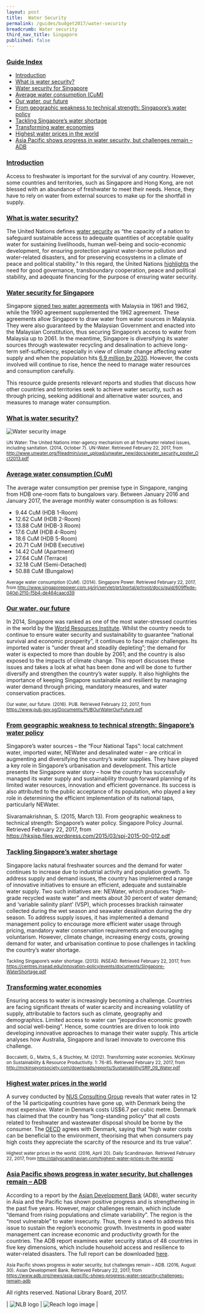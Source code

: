 ```yaml
---
layout: post
title:  Water Security
permalink: /guides/budget2017/water-security
breadcrumb: Water security
third_nav_title: Singapore
published: false
---
```


### <u>Guide Index</u>

* [Introduction](#introduction)
* [What is water security?](#what-is-water-security)
* [Water security for Singapore](#water-security-for-singapore)
* [Average water consumption (CuM)](#average-water-consumption-cum)
* [Our water, our future](#our-water-our-future)
* [From geographic weakness to technical strength: Singapore’s water policy](#from-geographic-weakness-to-technical-strength-singapores-water-policy)
* [Tackling Singapore’s water shortage](#tackling-singapores-water-shortage)
* [Transforming water economies](#transforming-water-economies)
* [Highest water prices in the world](#highest-water-prices-in-the-world)
* [Asia Pacific shows progress in water security, but challenges remain – ADB](#asia-pacific-shows-progress-in-water-security-but-challenges-remain-–-adb)

### <u>Introduction</u>

Access to freshwater is important for the survival of any country. However, some countries and territories, such as Singapore and Hong Kong, are not blessed with an abundance of freshwater to meet their needs. Hence, they have to rely on water from external sources to make up for the shortfall in supply.

 

### <u>What is water security?</u>

The United Nations defines [water security](http://www.unwater.org/topics/water-security/en/) as “the capacity of a nation to safeguard sustainable access to adequate quantities of acceptable quality water for sustaining livelihoods, human well-being and socio-economic development, for ensuring protection against water-borne pollution and water-related disasters, and for preserving ecosystems in a climate of peace and political stability.” In this regard, the United Nations [highlights](http://www.unwater.org/fileadmin/user_upload/unwater_new/docs/water_security_poster_Oct2013.pdf) the need for good governance, transboundary cooperation, peace and political stability, and adequate financing for the purpose of ensuring water security.

 

### <u>Water security for Singapore</u>

Singapore [signed two water agreements](https://www.mfa.gov.sg/content/mfa/media_centre/special_events/water.html) with Malaysia in 1961 and 1962, while the 1990 agreement supplemented the 1962 agreement. These agreements allow Singapore to draw water from water sources in Malaysia. They were also guaranteed by the Malaysian Government and enacted into the Malaysian Constitution, thus securing Singapore’s access to water from Malaysia up to 2061. In the meantime, Singapore is diversifying its water sources through wastewater recycling and desalination to achieve long-term self-sufficiency, especially in view of climate change affecting water supply and when the population hits [6.9 million by 2030](http://www.straitstimes.com/singapore/singapores-population-could-hit-69m-by-2030-0). However, the costs involved will continue to rise, hence the need to manage water resources and consumption carefully.

This resource guide presents relevant reports and studies that discuss how other countries and territories seek to achieve water security, such as through pricing, seeking additional and alternative water sources, and measures to manage water consumption.

 

### <u>What is water security?</u>

![Water security image](/images/guides/budget2017/Water-Security.jpg)

<small>UN Water: The United Nations inter-agency mechanism on all freshwater related issues, including sanitation. (2014, October 7). UN-Water. Retrieved February 22, 2017, from http://www.unwater.org/fileadmin/user_upload/unwater_new/docs/water_security_poster_Oct2013.pdf</small>


### <u>Average water consumption (CuM)</u>

The average water consumption per premise type in Singapore, ranging from HDB one-room flats to bungalows vary. Between January 2016 and January 2017, the average monthly water consumption is as follows:

* 9.44 CuM (HDB 1-Room)
* 12.62 CuM (HDB 2-Room)
* 13.88 CuM (HDB-3 Room)
* 17.6 CuM (HDB 4-Room)
* 18.6 CuM (HDB 5-Room)
* 20.71 CuM (HDB Executive)
* 14.42 CuM (Apartment)
* 27.64 CuM (Terrace)
* 32.18 CuM (Semi-Detached)
* 50.88 CuM (Bungalow)

<small>Average water consumption (CuM). (2014). Singapore Power. Retrieved February 22, 2017, from
http://www.singaporepower.com.sg/irj/servlet/prt/portal/prtroot/docs/guid/609ffede-040d-2f10-f5b4-de464caacd39</small>


### <u>Our water, our future</u>

In 2014, Singapore was ranked as one of the most water-stressed countries in the world by the [World Resources Institute](http://www.wri.org/blog/2013/12/world%E2%80%99s-36-most-water-stressed-countries). Whilst the country needs to continue to ensure water security and sustainability to guarantee “national survival and economic prosperity”, it continues to face major challenges. Its imported water is “under threat and steadily depleting”; the demand for water is expected to more than double by 2061; and the country is also exposed to the impacts of climate change. This report discusses these issues and takes a look at what has been done and will be done to further diversify and strengthen the country’s water supply. It also highlights the importance of keeping Singapore sustainable and resilient by managing water demand through pricing, mandatory measures, and water conservation practices.

<small>Our water, our future. (2016). PUB. Retrieved February 22, 2017, from
https://www.pub.gov.sg/Documents/PUBOurWaterOurFuture.pdf</small>


### <u>From geographic weakness to technical strength: Singapore’s water policy</u>

Singapore’s water sources – the “Four National Taps”: local catchment water, imported water, NEWater and desalinated water – are critical in augmenting and diversifying the country’s water supplies. They have played a key role in Singapore’s urbanisation and development. This article presents the Singapore water story – how the country has successfully managed its water supply and sustainability through forward planning of its limited water resources, innovation and efficient governance. Its success is also attributed to the public acceptance of its population, who played a key role in determining the efficient implementation of its national taps, particularly NEWater.

Sivaramakrishnan, S. (2015, March 13). From geographic weakness to technical strength: Singapore’s water policy. Singapore Policy Journal. Retrieved February 22, 2017, from
https://hksjsp.files.wordpress.com/2015/03/spj-2015-00-012.pdf


### <u>Tackling Singapore’s water shortage</u>

Singapore lacks natural freshwater sources and the demand for water continues to increase due to industrial activity and population growth. To address supply and demand issues, the country has implemented a range of innovative initiatives to ensure an efficient, adequate and sustainable water supply. Two such initiatives are: NEWater, which produces “high-grade recycled waste water” and meets about 30 percent of water demand; and ‘variable salinity plant’ (VSP), which processes brackish rainwater collected during the wet season and seawater desalination during the dry season. To address supply issues, it has implemented a demand management policy to encourage more efficient water usage through pricing, mandatory water conservation requirements and encouraging voluntarism. However, climate change, increasing energy costs, growing demand for water, and urbanisation continue to pose challenges in tackling the country’s water shortage.

<small>Tackling Singapore’s water shortage. (2013). INSEAD. Retrieved February 22, 2017, from
https://centres.insead.edu/innovation-policy/events/documents/Singapore-WaterShortage.pdf</small>


### <u>Transforming water economies</u>

Ensuring access to water is increasingly becoming a challenge. Countries are facing significant threats of water scarcity and increasing volatility of supply, attributable to factors such as climate, geography and demographics. Limited access to water can “jeopardise economic growth and social well-being”. Hence, some countries are driven to look into developing innovative approaches to manage their water supply. This article analyses how Australia, Singapore and Israel innovate to overcome this challenge.

<small>Boccaletti, G., Maitra, S., & Stuchtey, M. (2012). Transforming water economies. McKinsey on Sustainability & Resource Productivity. 1: 76-85. Retrieved February 22, 2017, from
http://mckinseyonsociety.com/downloads/reports/Sustainability/SRP_09_Water.pdf</small>


### <u>Highest water prices in the world</u>

A survey conducted by [NUS Consulting Group](http://www.nusconsulting.com/) reveals that water rates in 12 of the 14 participating countries have gone up, with Denmark being the most expensive. Water in Denmark costs US$6.7 per cubic metre. Denmark has claimed that the country has “long-standing policy” that all costs related to freshwater and wastewater disposal should be borne by the consumer. The [OECD](https://www.oecd.org/) agrees with Denmark, saying that “high water costs can be beneficial to the environment, theorising that when consumers pay high costs they appreciate the scarcity of the resource and its true value”.

<small>Highest water prices in the world. (2016, April 20). Daily Scandinavian. Retrieved February 22, 2017, from
http://dailyscandinavian.com/highest-water-prices-in-the-world/</small>


### <u>Asia Pacific shows progress in water security, but challenges remain – ADB</u>

According to a report by the [Asian Development Bank](https://www.adb.org/) (ADB), water security in Asia and the Pacific has shown positive progress and is strengthening in the past five years. However, major challenges remain, which include “demand from rising populations and climate variability”. The region is the “most vulnerable” to water insecurity. Thus, there is a need to address this issue to sustain the region’s economic growth. Investments in good water management can increase economic and productivity growth for the countries. The ADB report examines water security status of 48 countries in five key dimensions, which include household access and resilience to water-related disasters. The full report can be downloaded [here](https://www.adb.org/sites/default/files/publication/189411/awdo-2016.pdf).

<small>Asia Pacific shows progress in water security, but challenges remain – ADB. (2016, August 30). Asian Development Bank. Retrieved February 22, 2017, from
https://www.adb.org/news/asia-pacific-shows-progress-water-security-challenges-remain-adb</small>


All rights reserved. National Library Board, 2017.

| ![NLB logo](/images/guides/budget2017/NLB-Logo.jpg) | ![Reach logo image](/images/guides/budget2017/Reach-Logo.jpg) |
